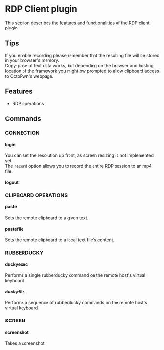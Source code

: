# RDP Client plugin
This section describes the features and functionalities of the RDP client plugin

## Tips
If you enable recording please remember that the resulting file will be stored in your browser's memory.  
Copy-pase of text data works, but depending on the browser and hosting location of the framework you might bw prompted to allow clipboard access to OctoPwn's webpage.

## Features
- RDP operations

## Commands

### CONNECTION
#### login
You can set the resolution up front, as screen resizing is not implemented yet.  
The `record` option allows you to record the entire RDP session to an mp4 file.

#### logout

### CLIPBOARD OPERATIONS
#### paste
Sets the remote clipboard to a given text.
#### pastefile
Sets the remote clipboard to a local text file's content.

### RUBBERDUCKY
#### duckyexec
Performs a single rubberducky command on the remote host's virtual keyboard
#### duckyfile
Performs a sequence of rubberducky commands on the remote host's virtual keyboard

### SCREEN
#### screenshot
Takes a screenshot